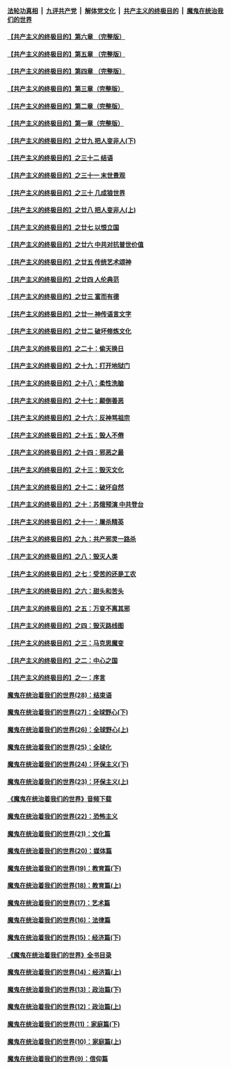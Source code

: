 ####  [法轮功真相](../../../../basic/blob/master/README.md?t=05300101) &nbsp;|&nbsp; [九评共产党](../../../../9ping.md/blob/master/README.md?t=05300101) &nbsp;|&nbsp; [解体党文化](../../../../jtdwh.md/blob/master/README.md?t=05300101)  &nbsp;|&nbsp; [共产主义的终极目的](../../../../gczydzjmd.md/blob/master/README.md?t=05300101) &nbsp;|&nbsp; [魔鬼在统治我们的世界](../../../../mgztzwmdsj.md/blob/master/README.md?t=05300101) 

#### [【共产主义的终极目的】第六章 （完整版）](../pages/nsc422/n11428913.md?t=05300101) 

#### [【共产主义的终极目的】第五章 （完整版）](../pages/nsc422/n11428912.md?t=05300101) 

#### [【共产主义的终极目的】第四章 （完整版）](../pages/nsc422/n11428907.md?t=05300101) 

#### [【共产主义的终极目的】第三章（完整版）](../pages/nsc422/n11428848.md?t=05300101) 

#### [【共产主义的终极目的】第二章（完整版）](../pages/nsc422/n11428831.md?t=05300101) 

#### [【共产主义的终极目的】第一章（完整版）](../pages/nsc422/n11417651.md?t=05300101) 

#### [【共产主义的终极目的】之廿九 把人变非人(下)](../pages/nsc422/n11344140.md?t=05300101) 

#### [【共产主义的终极目的】之三十二 结语](../pages/nsc422/n11360535.md?t=05300101) 

#### [【共产主义的终极目的】之三十一 末世景观](../pages/nsc422/n11351129.md?t=05300101) 

#### [【共产主义的终极目的】之三十 几成狼世界](../pages/nsc422/n11348280.md?t=05300101) 

#### [【共产主义的终极目的】之廿八 把人变非人(上)](../pages/nsc422/n11340492.md?t=05300101) 

#### [【共产主义的终极目的】之廿七 以恨立国](../pages/nsc422/n11336944.md?t=05300101) 

#### [【共产主义的终极目的】之廿六 中共对抗普世价值](../pages/nsc422/n11324785.md?t=05300101) 

#### [【共产主义的终极目的】之廿五 传统艺术颂神](../pages/nsc422/n11296396.md?t=05300101) 

#### [【共产主义的终极目的】之廿四 人伦典范](../pages/nsc422/n11296397.md?t=05300101) 

#### [【共产主义的终极目的】之廿三 富而有德](../pages/nsc422/n11283598.md?t=05300101) 

#### [【共产主义的终极目的】之廿一 神传语言文字](../pages/nsc422/n11263265.md?t=05300101) 

#### [【共产主义的终极目的】之廿二 破坏修炼文化](../pages/nsc422/n11245728.md?t=05300101) 

#### [【共产主义的终极目的】之二十：偷天换日](../pages/nsc422/n11238846.md?t=05300101) 

#### [【共产主义的终极目的】之十九：打开地狱门](../pages/nsc422/n11206376.md?t=05300101) 

#### [【共产主义的终极目的】之十八：柔性洗脑](../pages/nsc422/n11199994.md?t=05300101) 

#### [【共产主义的终极目的】之十七：颠倒善恶](../pages/nsc422/n11179782.md?t=05300101) 

#### [【共产主义的终极目的】之十六：反神骂祖宗](../pages/nsc422/n11166798.md?t=05300101) 

#### [【共产主义的终极目的】之十五：毁人不倦](../pages/nsc422/n11166792.md?t=05300101) 

#### [【共产主义的终极目的】之十四：邪恶之最](../pages/nsc422/n11150249.md?t=05300101) 

#### [【共产主义的终极目的】之十三：毁灭文化](../pages/nsc422/n11135227.md?t=05300101) 

#### [【共产主义的终极目的】之十二：破坏自然](../pages/nsc422/n11135214.md?t=05300101) 

#### [【共产主义的终极目的】之十：苏俄预演 中共登台](../pages/nsc422/n11118424.md?t=05300101) 

#### [【共产主义的终极目的】之十一：屠杀精英](../pages/nsc422/n11118442.md?t=05300101) 

#### [【共产主义的终极目的】之九：共产邪灵一路杀](../pages/nsc422/n11114139.md?t=05300101) 

#### [【共产主义的终极目的】之八：毁灭人类](../pages/nsc422/n11108503.md?t=05300101) 

#### [【共产主义的终极目的】之七：受苦的还是工农](../pages/nsc422/n11101809.md?t=05300101) 

#### [【共产主义的终极目的】之六：甜头和苦头](../pages/nsc422/n11096971.md?t=05300101) 

#### [【共产主义的终极目的】之五：万变不离其邪](../pages/nsc422/n11091285.md?t=05300101) 

#### [【共产主义的终极目的】之四：毁灭路线图](../pages/nsc422/n11086284.md?t=05300101) 

#### [【共产主义的终极目的】之三：马克思魔变](../pages/nsc422/n11061941.md?t=05300101) 

#### [【共产主义的终极目的】之二：中心之国](../pages/nsc422/n11047728.md?t=05300101) 

#### [【共产主义的终极目的】之一：序言](../pages/nsc422/n11086077.md?t=05300101) 

#### [魔鬼在统治着我们的世界(28)：结束语](../pages/nsc422/n10936246.md?t=05300101) 

#### [魔鬼在统治着我们的世界(27)：全球野心(下)](../pages/nsc422/n10928319.md?t=05300101) 

#### [魔鬼在统治着我们的世界(26)：全球野心(上)](../pages/nsc422/n10900318.md?t=05300101) 

#### [魔鬼在统治着我们的世界(25)：全球化](../pages/nsc422/n10788205.md?t=05300101) 

#### [魔鬼在统治着我们的世界(24)：环保主义(下)](../pages/nsc422/n10695307.md?t=05300101) 

#### [魔鬼在统治着我们的世界(23)：环保主义(上)](../pages/nsc422/n10688613.md?t=05300101) 

#### [《魔鬼在统治着我们的世界》音频下载](../pages/nsc422/n10635553.md?t=05300101) 

#### [魔鬼在统治着我们的世界(22)：恐怖主义](../pages/nsc422/n10614727.md?t=05300101) 

#### [魔鬼在统治着我们的世界(21)：文化篇](../pages/nsc422/n10597706.md?t=05300101) 

#### [魔鬼在统治着我们的世界(20)：媒体篇](../pages/nsc422/n10586579.md?t=05300101) 

#### [魔鬼在统治着我们的世界(19)：教育篇(下)](../pages/nsc422/n10564808.md?t=05300101) 

#### [魔鬼在统治着我们的世界(18)：教育篇(上)](../pages/nsc422/n10526970.md?t=05300101) 

#### [魔鬼在统治着我们的世界(17)：艺术篇](../pages/nsc422/n10499093.md?t=05300101) 

#### [魔鬼在统治着我们的世界(16)：法律篇](../pages/nsc422/n10485969.md?t=05300101) 

#### [魔鬼在统治着我们的世界(15)：经济篇(下)](../pages/nsc422/n10469975.md?t=05300101) 

#### [《魔鬼在统治着我们的世界》全书目录](../pages/nsc422/n10464261.md?t=05300101) 

#### [魔鬼在统治着我们的世界(14)：经济篇(上)](../pages/nsc422/n10457370.md?t=05300101) 

#### [魔鬼在统治着我们的世界(13)：政治篇(下)](../pages/nsc422/n10448270.md?t=05300101) 

#### [魔鬼在统治着我们的世界(12)：政治篇(上)](../pages/nsc422/n10444576.md?t=05300101) 

#### [魔鬼在统治着我们的世界(11)：家庭篇(下)](../pages/nsc422/n10440961.md?t=05300101) 

#### [魔鬼在统治着我们的世界(10)：家庭篇(上)](../pages/nsc422/n10435448.md?t=05300101) 

#### [魔鬼在统治着我们的世界(9)：信仰篇](../pages/nsc422/n10432159.md?t=05300101) 

